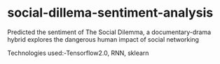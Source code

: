 # social-dillema-sentiment-analysis


Predicted the sentiment of The Social Dilemma, a documentary-drama hybrid explores the dangerous human impact of social networking


Technologies used:-Tensorflow2.0, RNN, sklearn
